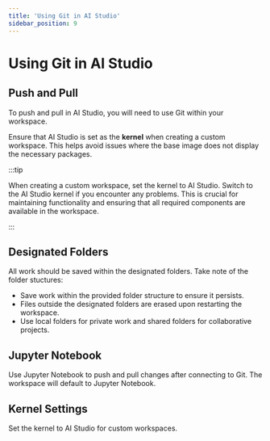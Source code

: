 ```yaml
---
title: 'Using Git in AI Studio'
sidebar_position: 9
---
```

# Using Git in AI Studio

## Push and Pull
To push and pull in AI Studio, you will need to use Git within your workspace. 

Ensure that AI Studio is set as the **kernel** when creating a custom workspace. This helps avoid issues where the base image does not display the necessary packages. 

:::tip

When creating a custom workspace, set the kernel to AI Studio. Switch to the AI Studio kernel if you encounter any problems. This is crucial for maintaining functionality and ensuring that all required components are available in the workspace.

:::

## Designated Folders

All work should be saved within the designated folders. Take note of the folder stuctures:

- Save work within the provided folder structure to ensure it persists.
- Files outside the designated folders are erased upon restarting the workspace.
- Use local folders for private work and shared folders for collaborative projects.


## Jupyter Notebook 

Use Jupyter Notebook to push and pull changes after connecting to Git. The workspace will default to Jupyter Notebook.

## Kernel Settings
Set the kernel to AI Studio for custom workspaces.

